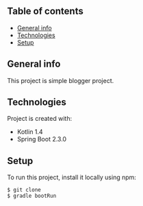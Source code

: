 ## Table of contents
* [General info](#general-info)
* [Technologies](#technologies)
* [Setup](#setup)

## General info
This project is simple blogger project.
	
## Technologies
Project is created with:
* Kotlin 1.4
* Spring Boot 2.3.0

	
## Setup
To run this project, install it locally using npm:

```
$ git clone
$ gradle bootRun
